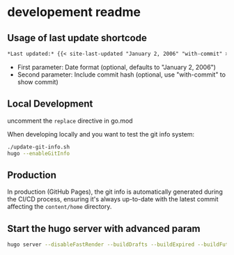# developement readme



## Usage of last update shortcode

```markdown
*Last updated:* {{< site-last-updated "January 2, 2006" "with-commit" >}}.
```

- First parameter: Date format (optional, defaults to "January 2, 2006")
- Second parameter: Include commit hash (optional, use "with-commit" to show commit)

## Local Development

uncomment the `replace` directive in go.mod

When developing locally and you want to test the git info system:

```bash
./update-git-info.sh
hugo --enableGitInfo
```

## Production

In production (GitHub Pages), the git info is automatically generated during the CI/CD process, ensuring it's always up-to-date with the latest commit affecting the `content/home` directory.


## Start the hugo server with advanced param
```bash
hugo server --disableFastRender --buildDrafts --buildExpired --buildFuture --enableGitInfo --noHTTPCache --noBuildLock --port 1313 --bind 127.0.0.1 --baseURL http://127.0.0.1:1313/ --logLevel debug
```
